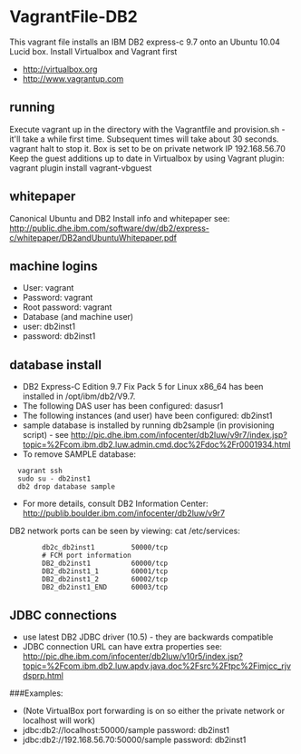 VagrantFile-DB2
===============
This vagrant file installs an IBM DB2 express-c 9.7 onto an Ubuntu 10.04 Lucid box.
Install Virtualbox and Vagrant first
* http://virtualbox.org
* http://www.vagrantup.com

## running
Execute vagrant up in the directory with the Vagrantfile and provision.sh - it'll take a while first time.  Subsequent times will take about 30 seconds.
vagrant halt to stop it.
Box is set to be on private network IP 192.168.56.70
Keep the guest additions up to date in Virtualbox by using Vagrant plugin:
	vagrant plugin install vagrant-vbguest


## whitepaper
Canonical Ubuntu and DB2 Install info and whitepaper see: http://public.dhe.ibm.com/software/dw/db2/express-c/whitepaper/DB2andUbuntuWhitepaper.pdf

## machine logins

* User: vagrant
* Password: vagrant
* Root password: vagrant
* Database (and machine user)
* user: db2inst1
* password: db2inst1

## database install
* DB2 Express-C Edition 9.7 Fix Pack 5 for Linux x86_64 has been installed in /opt/ibm/db2/V9.7.
* The following DAS user has been configured:  dasusr1
* The following instances (and user) have been configured: db2inst1
* sample database is installed by running db2sample (in provisioning script) - see http://pic.dhe.ibm.com/infocenter/db2luw/v9r7/index.jsp?topic=%2Fcom.ibm.db2.luw.admin.cmd.doc%2Fdoc%2Fr0001934.html 
* To remove SAMPLE database:
```
  vagrant ssh
  sudo su - db2inst1
  db2 drop database sample
```
* For more details, consult DB2 Information Center: http://publib.boulder.ibm.com/infocenter/db2luw/v9r7

DB2 network ports can be seen by viewing: cat /etc/services:

```
		db2c_db2inst1         50000/tcp
		# FCM port information
		DB2_db2inst1          60000/tcp
		DB2_db2inst1_1        60001/tcp
		DB2_db2inst1_2        60002/tcp
		DB2_db2inst1_END      60003/tcp
```

## JDBC connections
* use latest DB2 JDBC driver (10.5) - they are backwards compatible
* JDBC connection URL can have extra properties see: http://pic.dhe.ibm.com/infocenter/db2luw/v10r5/index.jsp?topic=%2Fcom.ibm.db2.luw.apdv.java.doc%2Fsrc%2Ftpc%2Fimjcc_rjvdsprp.html

###Examples:
* (Note VirtualBox port forwarding is on so either the private network or localhost will work)
* jdbc:db2://localhost:50000/sample  password: db2inst1
* jdbc:db2://192.168.56.70:50000/sample password: db2inst1

